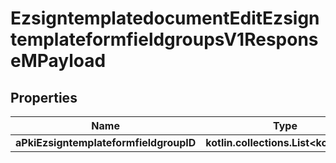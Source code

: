 
# EzsigntemplatedocumentEditEzsigntemplateformfieldgroupsV1ResponseMPayload

## Properties
Name | Type | Description | Notes
------------ | ------------- | ------------- | -------------
**aPkiEzsigntemplateformfieldgroupID** | **kotlin.collections.List&lt;kotlin.Int&gt;** |  | 



